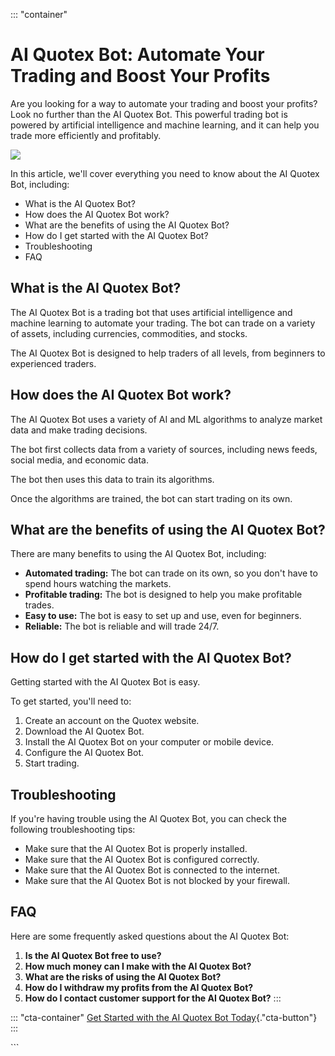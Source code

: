 ::: \"container\"
# AI Quotex Bot: Automate Your Trading and Boost Your Profits

Are you looking for a way to automate your trading and boost your
profits? Look no further than the AI Quotex Bot. This powerful trading
bot is powered by artificial intelligence and machine learning, and it
can help you trade more efficiently and profitably.

[![](https://static.quotex.io/files/4_en/300_250.jpg)](https://traff.sbs/brokerqxlid)

In this article, we\'ll cover everything you need to know about the AI
Quotex Bot, including:

-   What is the AI Quotex Bot?
-   How does the AI Quotex Bot work?
-   What are the benefits of using the AI Quotex Bot?
-   How do I get started with the AI Quotex Bot?
-   Troubleshooting
-   FAQ

## What is the AI Quotex Bot?

The AI Quotex Bot is a trading bot that uses artificial intelligence and
machine learning to automate your trading. The bot can trade on a
variety of assets, including currencies, commodities, and stocks.

The AI Quotex Bot is designed to help traders of all levels, from
beginners to experienced traders.

## How does the AI Quotex Bot work?

The AI Quotex Bot uses a variety of AI and ML algorithms to analyze
market data and make trading decisions.

The bot first collects data from a variety of sources, including news
feeds, social media, and economic data.

The bot then uses this data to train its algorithms.

Once the algorithms are trained, the bot can start trading on its own.

## What are the benefits of using the AI Quotex Bot?

There are many benefits to using the AI Quotex Bot, including:

-   **Automated trading:** The bot can trade on its own, so you don\'t
    have to spend hours watching the markets.
-   **Profitable trading:** The bot is designed to help you make
    profitable trades.
-   **Easy to use:** The bot is easy to set up and use, even for
    beginners.
-   **Reliable:** The bot is reliable and will trade 24/7.

## How do I get started with the AI Quotex Bot?

Getting started with the AI Quotex Bot is easy.

To get started, you\'ll need to:

1.  Create an account on the Quotex website.
2.  Download the AI Quotex Bot.
3.  Install the AI Quotex Bot on your computer or mobile device.
4.  Configure the AI Quotex Bot.
5.  Start trading.

## Troubleshooting

If you\'re having trouble using the AI Quotex Bot, you can check the
following troubleshooting tips:

-   Make sure that the AI Quotex Bot is properly installed.
-   Make sure that the AI Quotex Bot is configured correctly.
-   Make sure that the AI Quotex Bot is connected to the internet.
-   Make sure that the AI Quotex Bot is not blocked by your firewall.

## FAQ

Here are some frequently asked questions about the AI Quotex Bot:

1.  **Is the AI Quotex Bot free to use?**
2.  **How much money can I make with the AI Quotex Bot?**
3.  **What are the risks of using the AI Quotex Bot?**
4.  **How do I withdraw my profits from the AI Quotex Bot?**
5.  **How do I contact customer support for the AI Quotex Bot?**
:::

::: \"cta-container\"
[Get Started with the AI Quotex Bot
Today](\%22https://traff.sbs/brokerqxlid\%22){."cta-button"}
:::

\`\`\`

